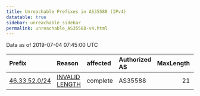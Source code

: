 ```yaml
---
title: Unreachable Prefixes in AS35588 (IPv4)
datatable: true
sidebar: unreachable_sidebar
permalink: unreachable_AS35588-v4.html
---
```


Data as of 2019-07-04 07:45:00 UTC


<div class="datatable-begin"></div>

| Prefix                                               | Reason                                                                                                  | affected   | Authorized AS   |   MaxLength | Anchor                                         |   unreachable /24s |
|:-----------------------------------------------------|:--------------------------------------------------------------------------------------------------------|:-----------|:----------------|------------:|:-----------------------------------------------|-------------------:|
| [46.33.52.0/24](https://stat.ripe.net/46.33.52.0/24) | [INVALID LENGTH](https://rpki-validator.ripe.net/announcement-preview?asn=AS35588&prefix=46.33.52.0/24) | complete   | AS35588         |          21 | [RIPE](unreachable_RIPE_NCC_RPKI_Root-v4.html) |                  1 |

<div class="datatable-end"></div>